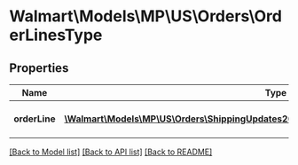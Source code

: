 # Walmart\Models\MP\US\Orders\OrderLinesType

## Properties

Name | Type | Description | Notes
------------ | ------------- | ------------- | -------------
**orderLine** | [**\Walmart\Models\MP\US\Orders\ShippingUpdates200ResponseOrderOrderLinesOrderLineInner[]**](ShippingUpdates200ResponseOrderOrderLinesOrderLineInner.md) | A list of order lines in the order | [optional]


[[Back to Model list]](./) [[Back to API list]](../../../../../README.md#supported-apis) [[Back to README]](../../../../../README.md)
